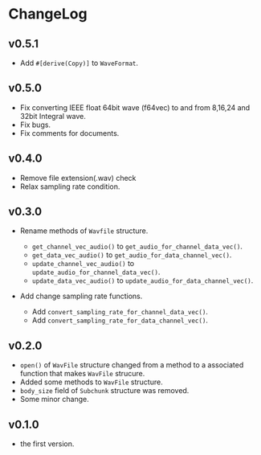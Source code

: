 # ChangeLog
## v0.5.1
* Add `#[derive(Copy)]` to `WaveFormat`.
## v0.5.0
* Fix converting IEEE float 64bit wave (f64vec) to and from 8,16,24 and 32bit Integral wave.
* Fix bugs.
* Fix comments for documents.
## v0.4.0
* Remove file extension(.wav) check
* Relax sampling rate condition.
## v0.3.0
* Rename methods of `Wavfile` structure.
    * `get_channel_vec_audio()` to `get_audio_for_channel_data_vec()`.
    * `get_data_vec_audio()` to `get_audio_for_data_channel_vec()`.
    * `update_channel_vec_audio()` to `update_audio_for_channel_data_vec()`.
    * `update_data_vec_audio()` to `update_audio_for_data_channel_vec()`.

* Add change sampling rate functions.
    * Add `convert_sampling_rate_for_channel_data_vec()`.
    * Add `convert_sampling_rate_for_data_channel_vec()`.
## v0.2.0
* `open()` of `WavFile` structure changed from a method to a associated function that makes `WavFile` strucure.
* Added some methods to `WavFile` structure.
* `body_size` field of `Subchunk` structure was removed.
* Some minor change.
## v0.1.0
* the first version.
